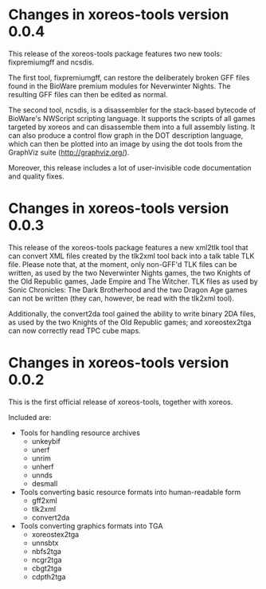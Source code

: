 Changes in xoreos-tools version 0.0.4
=====================================

This release of the xoreos-tools package features two new tools:
fixpremiumgff and ncsdis.

The first tool, fixpremiumgff, can restore the deliberately broken GFF files
found in the BioWare premium modules for Neverwinter Nights. The resulting
GFF files can then be edited as normal.

The second tool, ncsdis, is a disassembler for the stack-based bytecode of
BioWare's NWScript scripting language. It supports the scripts of all games
targeted by xoreos and can disassemble them into a full assembly listing.
It can also produce a control flow graph in the DOT description language,
which can then be plotted into an image by using the dot tools from the
GraphViz suite (<http://graphviz.org/>).

Moreover, this release includes a lot of user-invisible code documentation
and quality fixes.


Changes in xoreos-tools version 0.0.3
=====================================

This release of the xoreos-tools package features a new xml2tlk tool that
can convert XML files created by the tlk2xml tool back into a talk table
TLK file. Please note that, at the moment, only non-GFF'd TLK files can be
written, as used by the two Neverwinter Nights games, the two Knights of
the Old Republic games, Jade Empire and The Witcher. TLK files as used by
Sonic Chronicles: The Dark Brotherhood and the two Dragon Age games can not
be written (they can, however, be read with the tlk2xml tool).

Additionally, the convert2da tool gained the ability to write binary 2DA
files, as used by the two Knights of the Old Republic games; and
xoreostex2tga can now correctly read TPC cube maps.


Changes in xoreos-tools version 0.0.2
=====================================

This is the first official release of xoreos-tools, together with xoreos.

Included are:

- Tools for handling resource archives
  - unkeybif
  - unerf
  - unrim
  - unherf
  - unnds
  - desmall
- Tools converting basic resource formats into human-readable form
  - gff2xml
  - tlk2xml
  - convert2da
- Tools converting graphics formats into TGA
  - xoreostex2tga
  - unnsbtx
  - nbfs2tga
  - ncgr2tga
  - cbgt2tga
  - cdpth2tga
